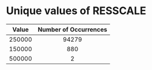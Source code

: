 
Unique values of RESSCALE
=========================

|Value|Number of Occurrences|
| :---: | :---: |
|250000|94279|
|150000|880|
|500000|2|
